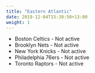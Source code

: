 ```yaml
---
title: "Eastern Atlantic"
date: 2019-12-04T15:39:50+13:00
weight: 1
---
```


- Boston Celtics - Not active
- Brooklyn Nets - Not active
- New York Knicks - Not active
- Philadelphia 76ers - Not active
- Toronto Raptors - Not active